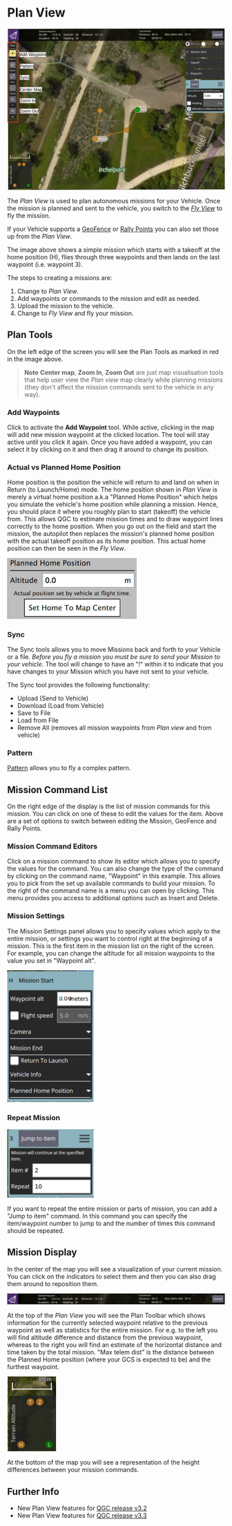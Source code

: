 # Plan View

![](../../images/plan/PlanView.png)

The *Plan View* is used to plan autonomous missions for your Vehicle. Once the mission is planned and sent to the vehicle, you switch to the [*Fly View*](../FlyView/FlyView.md) to fly the mission.

If your Vehicle supports a [GeoFence](PlanGeoFence.md) or [Rally Points](PlanRallyPoints.md) you can also set those up from the *Plan View*.

The image above shows a simple mission which starts with a takeoff at the home position (H), flies through three waypoints and then lands on the last waypoint (i.e. waypoint 3).

The steps to creating a missions are:

1. Change to *Plan View*.
2. Add waypoints or commands to the mission and edit as needed.
3. Upload the mission to the vehicle.
4. Change to *Fly View* and fly your mission.

## Plan Tools
On the left edge of the screen you will see the Plan Tools as marked in red in the image above. 

 > **Note** **Center map**, **Zoom In**, **Zoom Out** are just map visualisation tools that help user view the *Plan view* map clearly while planning missions (they don't affect the mission commands sent to the vehicle in any way).


### Add Waypoints
Click to activate the **Add Waypoint** tool. While active, clicking in the map will add new mission waypoint at the clicked location. The tool will stay active until you click it again. Once you have added a waypoint, you can select it by clicking on it and then drag it around to change its position.

### Actual vs Planned Home Position
Home position is the position the vehicle will return to and land on when in Return (to Launch/Home) mode. The home position shown in *Plan View* is merely a virtual home position a.k.a "Planned Home Position" which helps you simulate the vehicle's home position while planning a mission. Hence, you should place it where you roughly plan to start (takeoff) the vehicle from. This allows QGC to estimate mission times and to draw waypoint lines correctly to the home position. When you go out on the field and start the mission, the autopilot then replaces the mission's planned home position with the actual takeoff position as its home position. This actual home position can then be seen in the *Fly View*.

<img src="../../images/plan/MissionSettingsPlannedHomePositionSection.jpg" style="width: 300px;"/>

### Sync
The Sync tools allows you to move Missions back and forth to your Vehicle or a file. *Before you fly a mission you must be sure to send your Mission to your vehicle.* The tool will change to have an "!" within it to indicate that you have changes to your Mission which you have not sent to your vehicle. 

The Sync tool provides the following functionality:

* Upload (Send to Vehicle)
* Download (Load from Vehicle)
* Save to File
* Load from File
* Remove All (removes all mission waypoints from *Plan view* and from vehicle)

### Pattern

[Pattern](Pattern.md) allows you to fly a complex pattern.

## Mission Command List

On the right edge of the display is the list of mission commands for this mission. You can click on one of these to edit the values for the item. Above are a set of options to switch between editing the Mission, GeoFence and Rally Points.

### Mission Command Editors

Click on a mission command to show its editor which allows you to specify the values for the command. You can also change the type of the command by clicking on the command name, "Waypoint" in this example. This allows you to pick from the set up available commands to build your mission. To the right of the command name is a menu you can open by clicking. This menu provides you access to additional options such as Insert and Delete.

### Mission Settings
The Mission Settings panel allows you to specify values which apply to the entire mission, or settings you want to control right at the beginning of a mission. This is the first item in the mission list on the right of the screen. For example, you can change the altitude for all mission waypoints to the value you set in "Waypoint alt".

<img src="../../images/plan/MissionSettings.png" style="width: 200px;"/>

### Repeat Mission

<img src="../../images/plan/RepeatMission.png" style="width: 200px;"/>

If you want to repeat the entire mission or parts of mission, you can add a "Jump to item" command. In this command you can specify the item/waypoint number to jump to and the number of times this command should be repeated.  


## Mission Display

In the center of the map you will see a visualization of your current mission. You can click on the indicators to select them and then you can also drag them around to reposition them. 

![](../../images/plan/PlanToolbar.png)

At the top of the *Plan View* you will see the Plan Toolbar which shows information for the currently selected waypoint relative to the previous waypoint as well as statistics for the entire mission. For e.g. to the left you will find altitude difference and distance from the previous waypoint, whereas to the right you will find an estimate of the horizontal distance and time taken by the total mission. "Max telem dist" is the distance between the Planned Home position (where your GCS is expected to be) and the furthest waypoint.

![](../../images/plan/MissionHeightDisplay.png)

At the bottom of the map you will see a representation of the height differences between your mission commands.




## Further Info

* New Plan View features for [QGC release v3.2](../releases/stable_v3.2_long.md#plan_view)
* New Plan View features for [QGC release v3.3](../releases/stable_v3.3_long.md#plan_view)

